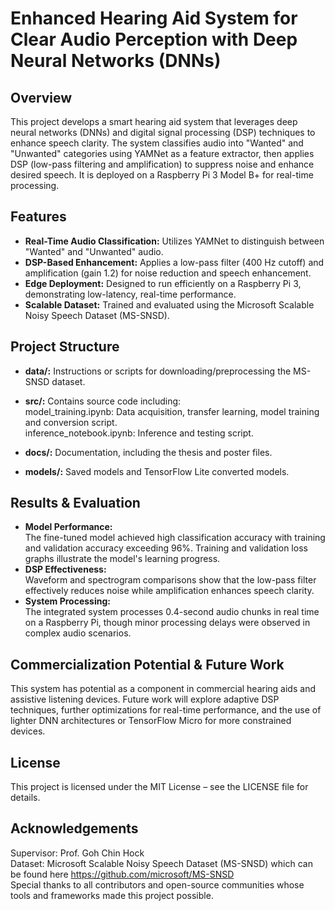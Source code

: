 # Enhanced Hearing Aid System for Clear Audio Perception with Deep Neural Networks (DNNs)

## Overview
This project develops a smart hearing aid system that leverages deep neural networks (DNNs) and digital signal processing (DSP) techniques to enhance speech clarity. The system classifies audio into "Wanted" and "Unwanted" categories using YAMNet as a feature extractor, then applies DSP (low-pass filtering and amplification) to suppress noise and enhance desired speech. It is deployed on a Raspberry Pi 3 Model B+ for real-time processing.

## Features
- **Real-Time Audio Classification:** Utilizes YAMNet to distinguish between "Wanted" and "Unwanted" audio.
- **DSP-Based Enhancement:** Applies a low-pass filter (400 Hz cutoff) and amplification (gain 1.2) for noise reduction and speech enhancement.
- **Edge Deployment:** Designed to run efficiently on a Raspberry Pi 3, demonstrating low-latency, real-time performance.
- **Scalable Dataset:** Trained and evaluated using the Microsoft Scalable Noisy Speech Dataset (MS-SNSD).

## Project Structure
- **data/:** Instructions or scripts for downloading/preprocessing the MS-SNSD dataset.
- **src/:** Contains source code including: <br>
    model_training.ipynb: Data acquisition, transfer learning, model training and conversion script. <br>
    inference_notebook.ipynb: Inference and testing script. <br>
    
- **docs/:** Documentation, including the thesis and poster files. 
- **models/:** Saved models and TensorFlow Lite converted models.

## Results & Evaluation
- **Model Performance:** <br>
The fine-tuned model achieved high classification accuracy with training and validation accuracy exceeding 96%. Training and validation loss graphs illustrate the model's learning progress. <br>
- **DSP Effectiveness:** <br>
Waveform and spectrogram comparisons show that the low-pass filter effectively reduces noise while amplification enhances speech clarity.<br>
- **System Processing:** <br>
The integrated system processes 0.4-second audio chunks in real time on a Raspberry Pi, though minor processing delays were observed in complex audio scenarios. <br>

## Commercialization Potential & Future Work 
This system has potential as a component in commercial hearing aids and assistive listening devices. Future work will explore adaptive DSP techniques, further optimizations for real-time performance, and the use of lighter DNN architectures or TensorFlow Micro for more constrained devices. 

## License
This project is licensed under the MIT License – see the LICENSE file for details.

## Acknowledgements
Supervisor: Prof. Goh Chin Hock <br>
Dataset: Microsoft Scalable Noisy Speech Dataset (MS-SNSD) which can be found here https://github.com/microsoft/MS-SNSD <br>
Special thanks to all contributors and open-source communities whose tools and frameworks made this project possible. <br>
